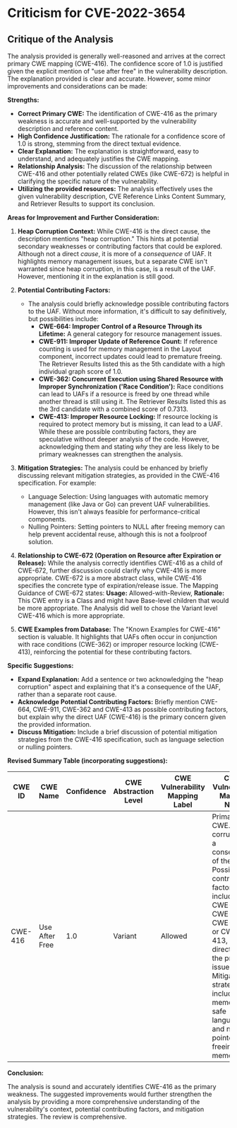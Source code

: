# Criticism for CVE-2022-3654

## Critique of the Analysis

The analysis provided is generally well-reasoned and arrives at the correct primary CWE mapping (CWE-416). The confidence score of 1.0 is justified given the explicit mention of "use after free" in the vulnerability description. The explanation provided is clear and accurate. However, some minor improvements and considerations can be made:

**Strengths:**

*   **Correct Primary CWE:** The identification of CWE-416 as the primary weakness is accurate and well-supported by the vulnerability description and reference content.
*   **High Confidence Justification:** The rationale for a confidence score of 1.0 is strong, stemming from the direct textual evidence.
*   **Clear Explanation:** The explanation is straightforward, easy to understand, and adequately justifies the CWE mapping.
*   **Relationship Analysis:** The discussion of the relationship between CWE-416 and other potentially related CWEs (like CWE-672) is helpful in clarifying the specific nature of the vulnerability.
*   **Utilizing the provided resources:** The analysis effectively uses the given vulnerability description, CVE Reference Links Content Summary, and Retriever Results to support its conclusion.

**Areas for Improvement and Further Consideration:**

1.  **Heap Corruption Context:** While CWE-416 is the direct cause, the description mentions "heap corruption." This hints at potential secondary weaknesses or contributing factors that could be explored. Although not a direct *cause*, it is more of a *consequence* of UAF. It highlights memory management issues, but a separate CWE isn't warranted since heap corruption, in this case, is a result of the UAF. However, mentioning it in the explanation is still good.

2.  **Potential Contributing Factors:**
    *   The analysis could briefly acknowledge possible contributing factors to the UAF. Without more information, it's difficult to say definitively, but possibilities include:
        *   **CWE-664: Improper Control of a Resource Through its Lifetime:** A general category for resource management issues.
        *   **CWE-911: Improper Update of Reference Count:** If reference counting is used for memory management in the Layout component, incorrect updates could lead to premature freeing.  The Retriever Results listed this as the 5th candidate with a high individual graph score of 1.0.
        *   **CWE-362: Concurrent Execution using Shared Resource with Improper Synchronization ('Race Condition'):** Race conditions can lead to UAFs if a resource is freed by one thread while another thread is still using it. The Retriever Results listed this as the 3rd candidate with a combined score of 0.7313.
        *   **CWE-413: Improper Resource Locking:** If resource locking is required to protect memory but is missing, it can lead to a UAF.
        While these are possible contributing factors, they are speculative without deeper analysis of the code. However, acknowledging them and stating *why* they are less likely to be primary weaknesses can strengthen the analysis.

3.  **Mitigation Strategies:** The analysis could be enhanced by briefly discussing relevant mitigation strategies, as provided in the CWE-416 specification. For example:

    *   Language Selection: Using languages with automatic memory management (like Java or Go) can prevent UAF vulnerabilities.  However, this isn't always feasible for performance-critical components.
    *   Nulling Pointers: Setting pointers to NULL after freeing memory can help prevent accidental reuse, although this is not a foolproof solution.

4.  **Relationship to CWE-672 (Operation on Resource after Expiration or Release):** While the analysis correctly identifies CWE-416 as a child of CWE-672, further discussion could clarify why CWE-416 is more appropriate. CWE-672 is a more abstract class, while CWE-416 specifies the concrete type of expiration/release issue.
    The Mapping Guidance of CWE-672 states: **Usage:** Allowed-with-Review, **Rationale:** This CWE entry is a Class and might have Base-level children that would be more appropriate. The Analysis did well to chose the Variant level CWE-416 which is more appropriate.

5. **CWE Examples from Database:** The "Known Examples for CWE-416" section is valuable. It highlights that UAFs often occur in conjunction with race conditions (CWE-362) or improper resource locking (CWE-413), reinforcing the potential for these contributing factors.

**Specific Suggestions:**

*   **Expand Explanation:** Add a sentence or two acknowledging the "heap corruption" aspect and explaining that it's a consequence of the UAF, rather than a separate root cause.
*   **Acknowledge Potential Contributing Factors:** Briefly mention CWE-664, CWE-911, CWE-362 and CWE-413 as possible contributing factors, but explain why the direct UAF (CWE-416) is the primary concern given the provided information.
*   **Discuss Mitigation:** Include a brief discussion of potential mitigation strategies from the CWE-416 specification, such as language selection or nulling pointers.

**Revised Summary Table (incorporating suggestions):**

| CWE ID | CWE Name | Confidence | CWE Abstraction Level | CWE Vulnerability Mapping Label | CWE-Vulnerability Mapping Notes |
|---|---|---|---|---|---|
| CWE-416 | Use After Free | 1.0 | Variant | Allowed | Primary CWE. Heap corruption is a consequence of the UAF. Possible contributing factors could include CWE-664, CWE-911, CWE-362, or CWE-413, but the direct UAF is the primary issue. Mitigation strategies include using memory-safe languages and nulling pointers after freeing memory.|

**Conclusion:**

The analysis is sound and accurately identifies CWE-416 as the primary weakness. The suggested improvements would further strengthen the analysis by providing a more comprehensive understanding of the vulnerability's context, potential contributing factors, and mitigation strategies. The review is comprehensive.